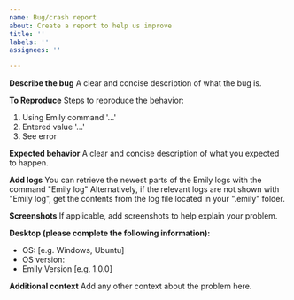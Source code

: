 ```yaml
---
name: Bug/crash report
about: Create a report to help us improve
title: ''
labels: ''
assignees: ''

---
```


**Describe the bug**
A clear and concise description of what the bug is.

**To Reproduce**
Steps to reproduce the behavior:
1. Using Emily command '...'
2. Entered value '...'
3. See error

**Expected behavior**
A clear and concise description of what you expected to happen.

**Add logs**
You can retrieve the newest parts of the Emily logs with the command "Emily log"
Alternatively, if the relevant logs are not shown with "Emily log", get the contents from the log file located in your ".emily" folder.

**Screenshots**
If applicable, add screenshots to help explain your problem.

**Desktop (please complete the following information):**
 - OS: [e.g. Windows, Ubuntu]
 - OS version:
 - Emily Version [e.g. 1.0.0]

**Additional context**
Add any other context about the problem here.
